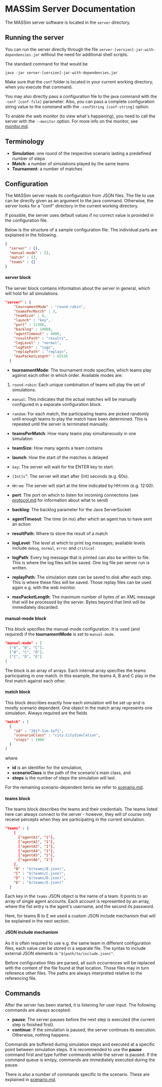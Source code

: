 # MASSim Server Documentation

The MASSim server software is located in the `server` directory.

## Running the server
You can run the server directly through the file
`server-[version]-jar-with-dependencies.jar` without the need for additional
shell scripts.

The standard command for that would be

`java -jar server-[version]-jar-with-dependencies.jar`

Make sure that the `conf` folder is located in your current working directory,
when you execute that command.

You may also directly pass a configuration file to the java command with the
`-conf [conf-file]` parameter. Also, you can pass a complete configuration
string value to the command with the `-confString [conf-string]` option.

To enable the web monitor (to view what's happening), you need to call the
server with the `--monitor` option.
For more info on the monitor, see [monitor.md](monitor.md).

## Terminology
* __Simulation__: one round of the respective scenario lasting a predefined
number of steps
* __Match__: a number of simulations played by the same teams
* __Tournament__: a number of matches

## Configuration
The MASSim server reads its configuration from JSON files. The file to use can
be directly given as an argument to the java command. Otherwise, the server
looks for a "conf" directory in the current working directory.

If possible, the server uses default values if no correct value is provided in the configuration file.

Below is the structure of a sample configuration file. The individual parts are
explained in the following.

```JSON
{
  "server" : {},
  "manual-mode" : [],
  "match" : [],
  "teams" : {}
}
```

#### server block
The server block contains information about the server in general, which will hold for all simulations.

```JSON
"server" : {
    "tournamentMode" : "round-robin",
    "teamsPerMatch" : 3,
    "teamSize" : 6,
    "launch" : "key",
    "port" : 12300,
    "backlog" : 10000,
    "agentTimeout" : 4000,
    "resultPath" : "results",
    "logLevel" : "normal",
    "logPath" : "logs",
    "replayPath" : "replays",
    "maxPacketLength" : 65536
  }
```
* __tournamentMode__: The tournament mode specifies, which teams play against each other in which order. Available modes are:
 1. `round-robin`: Each unique combination of teams will play the set of
simulations.
 * `manual`: This indicates that the actual matches will be manually
configured in a separate vonfiguration block.
 * `random`: For each match, the participating teams are picked randomly
until enough teams to play the match have been determined. This is repeated
until the server is terminated manually.


* __teamsPerMatch__: How many teams play simultaneously in one simulation

* __teamSize__: How many agents a team contains

* __launch__: How the start of the matches is delayed
 * `key`: The server will wait for the ENTER key to start.
 * `[Int]s`": The server will start after [Int] seconds (e.g. 60s).
 * `HH:mm`: The server will start at the time indicated by HH:mm
(e.g. 12:00).


* __port__: The port on which to listen for incoming connections (see [protocol.md](protocol.md) for information about what to send)

* __backlog__: The backlog parameter for the Java ServerSocket

* __agentTimeout__: The time (in ms) after which an agent has to have sent an action

* __resultPath__: Where to store the result of a match

* __logLevel__: The level at which to print log messages; available levels include `debug`, `normal`, `error` and `critical`

* __logPath__: Every log message that is printed can also be written to file. This is where the log files will be saved. One log file per server run is written.

* __replayPath__: The simulation state can be saved to disk after each step. This is where these files will be saved. Those replay files can be used again e.g. with the web monitor.

* __maxPacketLength__: The maximum number of bytes of an XML message that will be processed by the server. Bytes beyond that limit will be immediately discarded.

#### manual-mode block
This block specifies the manual-mode configuration. It is used (and required) if the __tournamentMode__ is set to `manual-mode`.

```JSON
"manual-mode" : [
  ["A", "B", "C"],
  ["B", "C", "D"],
  ["C", "D", "E"]
]
```

The block is an array of arrays. Each internal array specifies the teams participating in one match.
In this example, the teams A, B and C play in the first match against each other.

#### match block
This block describes exactly how each simulation will be set up and is mostly scenario dependent. One object in the match array represents one simulation.
Always required are the fields

```JSON
"match" : [
  {
    "id" : "2017-Sim-1of1",
    "scenarioClass" : "city.CitySimulation",
    "steps" : 1000
  }
]
```
where
* __id__ is an identifier for the simulation,
* __scenarioClass__ is the path of the scenario's main class, and
* __steps__ is the number of steps the simulation will last.

For the remaining scenario-dependent items we refer to [scenario.md](scenario.md).

#### teams block
The teams block describes the teams and their credentials. The teams listed here can always connect to the server - however, they will of course only receive percepts when they are participating in the current simulation.

```JSON
"teams" : {
    [
      ["agentA1", "1"],
      ["agentA2", "1"],
      ["agentA3", "1"],
      ["agentA4", "1"],
      ["agentA5", "1"],
      ["agentA6", "1"]
    ],
    "B" : "$(teams/B.json)",
    "C" : "$(teams/C.json)",
    "D" : "$(teams/D.json)",
    "E" : "$(teams/E.json)"
  }
```

Each key in the ```teams``` JSON object is the name of a team. It points to an array of single agent accounts. Each account is represented by an array, where the fist entry is the agent's username, and the second its password.

Here, for teams B to E we used a custom JSON include mechanism that will be explained in the next section.

#### JSON include mechanism
As it is often required to use e.g. the same team in different configuration files, each value can be stored in a separate file. The syntax to include external JSON elements is ```"$(path/to/include.json)"```.

Before configuration files are parsed, all such occurrences will be replaced with the content of the file found at that location. Those files may in turn reference other files. The paths are always interpreted relative to the referencing file.

## Commands
After the server has been started, it is listening for user input. The following commands are always accepted:

* __pause__: The server pauses before the next step is executed (the current step is finished first).
* __continue__: If the simulation is paused, the server continues its execution. Otherwise, nothing happens.

Commands are buffered during simulation steps and executed at a specific point between simulation steps. It is recommended to use the __pause__ command first and type further commands while the server is paused. If the command queue is emtpy, commands are immediately executed during the pause.

There is also a number of commands specific to the scenario. These are explained in [scenario.md](scenario.md).
